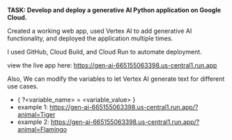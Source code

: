 **TASK: Develop and deploy a generative AI Python application on Google Cloud.** 

Created a working web app, used Vertex AI to add generative AI functionality, and deployed the application multiple times.

I used GitHub, Cloud Build, and Cloud Run to automate deployment. 

view the live app here: https://gen-ai-665155063398.us-central1.run.app

Also, We can modify the variables to let Vertex AI generate text for different use cases.

  - { ?<variable_name> = <variable_value> }
  - example 1: https://gen-ai-665155063398.us-central1.run.app/?animal=Tiger
  - example 2: https://gen-ai-665155063398.us-central1.run.app/?animal=Flamingo
